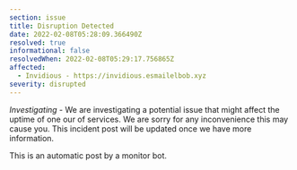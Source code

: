 ```yaml
---
section: issue
title: Disruption Detected
date: 2022-02-08T05:28:09.366490Z
resolved: true
informational: false
resolvedWhen: 2022-02-08T05:29:17.756865Z
affected:
  - Invidious - https://invidious.esmailelbob.xyz
severity: disrupted
---
```

*Investigating* - We are investigating a potential issue that might affect the uptime of one our of services. We are sorry for any inconvenience this may cause you. This incident post will be updated once we have more information.

This is an automatic post by a monitor bot.
        